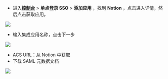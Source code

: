 <IntegrationDetailCard :title="`在 ${$localeConfig.brandName} 中创建应用`">

- 进入[**控制台**](https://console.genauth.ai) > **单点登录 SSO** > **添加应用** ，找到 **Notion** ，点击进入详情，然后点击获取应用。

![](~@imagesZhCn/integration/notion/1-1.png)

- 输入集成应用名称，点击下一步

![](~@imagesZhCn/integration/notion/1-2.png)

- ACS URL：从 Notion 中获取
- 下载 SAML 元数据文档

![](~@imagesZhCn/integration/notion/1-3.png)

</IntegrationDetailCard>
